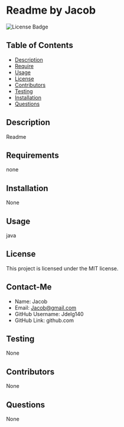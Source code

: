 # Readme by Jacob
![License Badge](https://img.shields.io/badge/License-MIT-orange)

## Table of Contents ##
* [Description](#description)
* [Require](#require)
* [Usage](#usage)
* [License](#license)
* [Contributors](#contributors)
* [Testing](#testing)
* [Installation](#installation)
* [Questions](#questions)
## Description
Readme
## Requirements
none
## Installation
None
## Usage
java
## License
This project is licensed under the MIT license.
## Contact-Me
- Name: Jacob
- Email: Jacob@gmail.com
- GitHub Username:  Jdelg140
- GitHub Link: github.com
## Testing
None
## Contributors
None
## Questions
None
